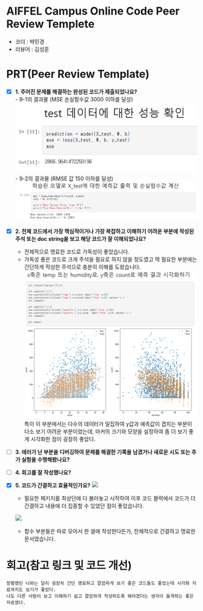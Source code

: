 # AIFFEL Campus Online Code Peer Review Templete
- 코더 : 박민경
- 리뷰어 : 김성훈


# PRT(Peer Review Template)
- [x]  **1. 주어진 문제를 해결하는 완성된 코드가 제출되었나요?**  
        - 9-1의 결과물 (MSE 손실함수값 3000 이하를 달성)  
        ![9-1 결과](./result9-1.png)  
        - 9-2의 결과물 (RMSE 값 150 이하를 달성)  
        ![9-2 결과](./result9-2.png)  
    
- [x]  **2. 전체 코드에서 가장 핵심적이거나 가장 복잡하고 이해하기 어려운 부분에 작성된 
주석 또는 doc string을 보고 해당 코드가 잘 이해되었나요?**
    - 전체적으로 명료한 코드로 가독성이 좋았습니다.
    - 가독성 좋은 코드로 크게 주석을 필요로 하지 않을 정도였고 딱 필요한 부분에는 간단하게 작성한 주석으로 충분히 이해를 도왔습니다.
    ![9-2 시각화자료](./visualization9-2.png)
    특이 이 부분에서는 다수의 데이터가 밀집하여 y값과 예측값이 겹치는 부분이 다소 보기 어려운 부분이었는데, 마커의 크기와 모양을 설정하여 좀 더 보기 좋게 시각화한 점이 굉장히 좋았다.

        
- [ ]  **3. 에러가 난 부분을 디버깅하여 문제를 해결한 기록을 남겼거나
새로운 시도 또는 추가 실험을 수행해봤나요?**

        
- [ ]  **4. 회고를 잘 작성했나요?**

        
- [x]  **5. 코드가 간결하고 효율적인가요?**
    ![](./f9-1-1)
    - 필요한 패키지를 최상단에 다 불러놓고 시작하여 이후 코드 블럭에서 코드가 더 간결하고 내용에 더 집중할 수 있었던 점이 좋았습니다.
    
    ![](./f9-1-2)
    - 함수 부분들은 따로 모아서 한 셀에 작성한다든가, 전체적으로 간결하고 명료한 문서였습니다.

# 회고(참고 링크 및 코드 개선)
```
장황했던 나와는 달리 굉장히 간단 명료하고 깔끔하게 보기 좋은 코드들도 좋았는데 시각화 자료까지도 보기가 좋았다.
나도 다른 사람이 보고 이해하기 쉽고 깔끔하게 작성하도록 해야겠다는 생각이 들게하는 좋은 자료였다.
```
